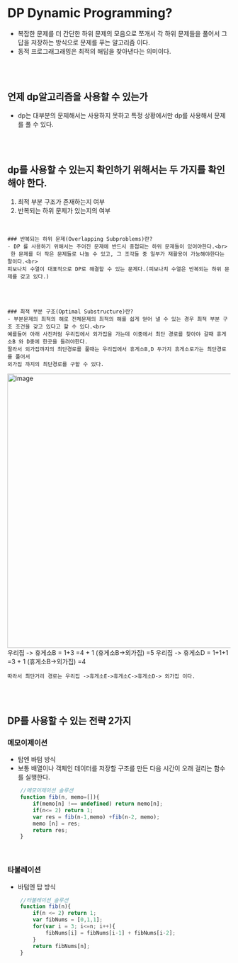 # DP Dynamic Programming?
- 복잡한 문제를 더 간단한 하위 문제의 모음으로 쪼개서 각 하위 문제들을 풀어서 그 답을 저장하는 방식으로 문제를 푸는 알고리즘 이다.
- 동적 프로그래그래밍은 최적의 해답을 찾아낸다는 의미이다.
<br>
<br>

## 언제 dp알고리즘을 사용할 수 있는가
- dp는 대부분의 문제해서는 사용하지 못하고 특정 상황에서만 dp를 사용해서 문제를 풀 수 있다.
<br>
<br>

## dp를 사용할 수 있는지 확인하기 위해서는 두 가지를 확인해야 한다.
1. 최적 부분 구조가 존재하는지 여부
2. 반복되는 하위 문제가 있는지의 여부
<br>

    ### 반복되는 하위 문제(Overlapping Subproblems)란?
    - DP 를 사용하기 위해서는 주어진 문제에 반드시 중첩되는 하위 문제들이 있어야한다.<br>
     한 문제를 더 작은 문제들로 나눌 수 있고, 그 조각들 중 일부가 재활용이 가능해야한다는 말이다.<br>
    피보나치 수열이 대표적으로 DP로 해결할 수 있는 문제다.(피보나치 수열은 반복되는 하위 문제를 갖고 있다.)
<br>
<br>

    ### 최적 부분 구조(Optimal Substructure)란?
    - 부분문제의 최적의 해로 전체문제의 최적의 해를 쉽게 얻어 낼 수 있는 경우 최적 부분 구조 조건을 갖고 있다고 할 수 있다.<br>
    예를들어 아래 사진처럼 우리집에서 외가집을 가는데 이중에서 최단 경로를 찾아야 갈때 휴게소B 와 D중에 한곳을 들려야한다.
    딸라서 외가집까지의 최단경로를 풀때는 우리집에서 휴게소B,D 두가지 휴게소로가는 최단경로를 풀어서
    외가집 까지의 최단경로를 구할 수 있다.
<img width="620" alt="image" src="https://user-images.githubusercontent.com/89888075/213907135-4ffe2be0-7ae1-464b-a068-72d9f49af4b7.png">
우리집 -> 휴게소B = 1+3 =4 + 1 (휴게소B->외가집) =5
우리집 -> 휴게소D = 1+1+1 =3 + 1 (휴게소B->외가집) =4

    따라서 최단거리 경로는 우리집 ->휴게소E->휴게소C->휴게소D-> 외가집 이다.

<br>
<br>

## DP를 사용할 수 있는 전략 2가지
### 메모이제이션
- 탑엔 바텀 방식
- 보통 배열이나 객체인 데이터를 저장할 구조를 만든 다음 시간이 오래 걸리는 함수를 실행한다.
    
~~~js
    //메모이제이션 솔루션
    function fib(n, memo=[]){
        if(memo[n] !== undefined) return memo[n];
        if(n<= 2) return 1;
        var res = fib(n-1,memo) +fib(n-2, memo);
        memo [n] = res;
        return res;
    }
~~~
<br>

### 타불레이션
- 바텀엔 탑 방식
~~~js
    //타불레이션 솔루션
    function fib(n){
        if(n <= 2) return 1;
        var fibNums = [0,1,1];
        for(var i = 3; i<=n; i++){
            fibNums[i] = fibNums[i-1] + fibNums[i-2];
        }
        return fibNums[n];
    }
~~~